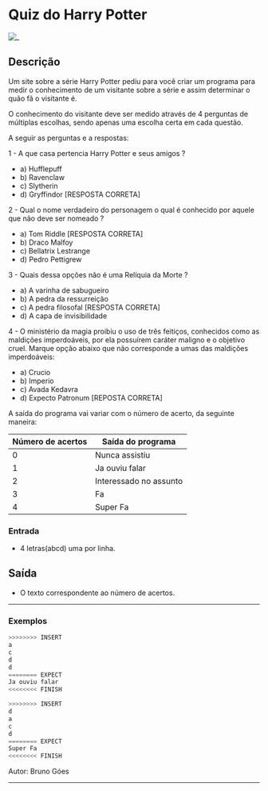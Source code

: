 # Quiz do Harry Potter

![_](cover.jpg)

## Descrição

Um site sobre a série Harry Potter pediu para você criar um programa para medir o conhecimento de um visitante sobre a série e assim determinar o quão fã o visitante é.

O conhecimento do visitante deve ser medido através de 4 perguntas de múltiplas escolhas, sendo apenas uma escolha certa em cada questão.

A seguir as perguntas e a respostas:

1 - A que casa pertencia Harry Potter e seus amigos ?

- a) Hufflepuff  
- b) Ravenclaw  
- c) Slytherin  
- d) Gryffindor \[RESPOSTA CORRETA\]  

2 - Qual o nome verdadeiro do personagem o qual é conhecido por aquele que não deve ser nomeado ?

- a) Tom Riddle \[RESPOSTA CORRETA\]  
- b) Draco Malfoy  
- c) Bellatrix Lestrange  
- d) Pedro Pettigrew  

3 - Quais dessa opções não é uma Relíquia da Morte ?

- a) A varinha de sabugueiro  
- b) A pedra da ressurreição  
- c) A pedra filosofal \[RESPOSTA CORRETA\]  
- d) A capa de invisibilidade  

4 - O ministério da magia  proibiu o uso de três feitiços, conhecidos como as maldições imperdoáveis, por ela possuírem caráter maligno e o objetivo cruel. Marque opção abaixo que não corresponde a umas das maldições imperdoáveis:

- a) Crucio  
- b) Imperio  
- c) Avada Kedavra  
- d) Expecto Patronum \[REPOSTA CORRETA\]  

A saída do programa vai variar com o número de acerto, da seguinte maneira:

Número de acertos | Saída do programa
------------------|------------------
0               | Nunca assistiu
1             | Ja ouviu falar
2               | Interessado no assunto
3               | Fa
4               | Super Fa

### Entrada

- 4 letras(abcd) uma por linha.

## Saída

- O texto correspondente ao número de acertos.

---

### Exemplos

``` py
>>>>>>>> INSERT
a
c
d
d
======== EXPECT
Ja ouviu falar
<<<<<<<< FINISH
```

```py
>>>>>>>> INSERT
d
a
c
d
======== EXPECT
Super Fa
<<<<<<<< FINISH
```

Autor: Bruno Góes

---
